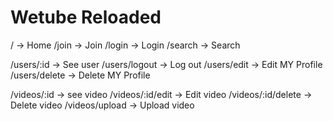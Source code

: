 # Wetube Reloaded

/ -> Home
/join -> Join
/login -> Login
/search -> Search

/users/:id -> See user
/users/logout -> Log out
/users/edit -> Edit MY Profile
/users/delete -> Delete MY Profile


/videos/:id -> see video
/videos/:id/edit -> Edit video
/videos/:id/delete -> Delete video
/videos/upload -> Upload video